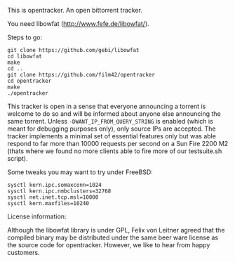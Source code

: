 This is opentracker. An open bittorrent tracker.

You need libowfat (http://www.fefe.de/libowfat/).

Steps to go:

```
git clone https://github.com/gebi/libowfat
cd libowfat
make
cd ..
git clone https://github.com/film42/opentracker
cd opentracker
make
./opentracker
```

This tracker is open in a sense that everyone announcing a torrent is welcome to do so and will be informed about anyone else announcing the same torrent. Unless
`-DWANT_IP_FROM_QUERY_STRING` is enabled (which is meant for debugging purposes only), only source IPs are accepted. The tracker implements a minimal set of
essential features only but was able respond to far more than 10000 requests per second on a Sun Fire 2200 M2 (thats where we found no more clients able to fire
more of our testsuite.sh script).

Some tweaks you may want to try under FreeBSD:

```
sysctl kern.ipc.somaxconn=1024
sysctl kern.ipc.nmbclusters=32768
sysctl net.inet.tcp.msl=10000
sysctl kern.maxfiles=10240
```

License information:

Although the libowfat library is under GPL, Felix von Leitner agreed that the compiled binary may be distributed under the same beer ware license as the source code for opentracker. However, we like to hear from happy customers.
